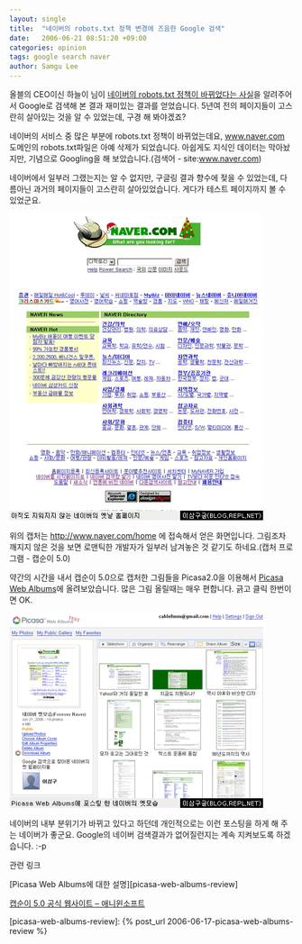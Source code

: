 ```yaml
---
layout: single
title:  "네이버의 robots.txt 정책 변경에 즈음한 Google 검색"
date:   2006-06-21 08:51:20 +09:00
categories: opinion
tags: google search naver
author: Samgu Lee
---
```

올블의 CEO이신 하늘이 님이 [네이버의 robots.txt 정책이 바뀌었다는 사실](http://ceo.blogcocktail.com/wp/archives/288/)을 알려주어서 Google로 검색해 본 결과 재미있는 결과를 얻었습니다. 5년여 전의 페이지들이 고스란히 살아있는 것을 알 수 있었는데, 구경 해 봐야겠죠?

네이버의 서비스 중 많은 부분에 robots.txt 정책이 바뀌었는데요, www.naver.com 도메인의 robots.txt파일은 아예 삭제가 되었습니다. 아쉽게도 지식인 데이터는 막아놨지만, 기념으로 Googling을 해 보았습니다.(검색어 - site:www.naver.com)

네이버에서 일부러 그랬는지는 알 수 없지만, 구글링 결과 향수에 젖을 수 있었는데, 다름아닌 과거의 페이지들이 고스란히 살아있었습니다. 게다가 테스트 페이지까지 볼 수 있었군요.

![네이버의 과거 홈페이지](/assets/naver_old_homepage.png)

위의 캡처는 http://www.naver.com/home 에 접속해서 얻은 화면입니다. 그림조차 깨지지 않은 것을 보면 로맨틱한 개발자가 일부러 남겨놓은 것 같기도 하네요.(캡처 프로그램 - 캡순이 5.0)

약간의 시간을 내서 캡순이 5.0으로 캡처한 그림들을 Picasa2.0을 이용해서 [Picasa Web Albums](http://picasaweb.google.com/cable8mm/ForeverNaver)에 올려보았습니다. 많은 그림 올릴때는 매우 편합니다. 긁고 클릭 한번이면 OK.

![네이버의 옛모습을 Picasa Web Albums에...](/assets/old_naver_in_picasaweb.png)

네이버의 내부 분위기가 바뀌고 있다고 하던데 개인적으로는 이런 포스팅을 하게 해 주는 네이버가 좋군요. Google의 네이버 검색결과가 없어질런지는 계속 지켜보도록 하겠습니다. :-p

관련 링크

[Picasa Web Albums에 대한 설명][picasa-web-albums-review]<br />

[캡순이 5.0 공식 웹사이트 &#8211; 애니윈소프트](http://www.anywinsoft.com/)

[picasa-web-albums-review]: {% post_url 2006-06-17-picasa-web-albums-review %}
